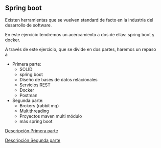 ## Spring boot

Existen herramientas que se vuelven standard de facto en la industria del desarrollo de software.

En este ejercicio tendremos un acercamiento a dos de ellas: spring boot y docker.

A través de este ejercicio, que se divide en dos partes, haremos un repaso a

- Primera parte:
    - SOLID
    - spring boot
    - Diseño de bases de datos relacionales
    - Servicios REST
    - Docker
    - Postman
- Segunda parte:
    - Brokers (rabbit mq)
    - Multithreading
    - Proyectos maven multi módulo
    - más spring boot


[Descripción Primera parte](spring-boot-first-part.md)

[Descripción Segunda parte](spring-boot-second-part.md)
